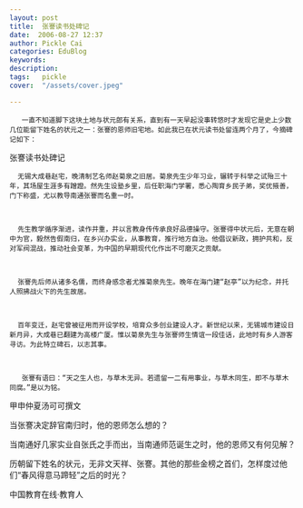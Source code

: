 ```yaml
---
layout: post  
title:  张謇读书处碑记  
date:  2006-08-27 12:37  
author: Pickle Cai  
categories: EduBlog  
keywords: 
description:   
tags:	pickle   
cover:  "/assets/cover.jpeg"  

---  
```

    
       一直不知道脚下这块土地与状元郎有关系，直到有一天早起没事转悠时才发现它是史上少数几位能留下姓名的状元之一：张謇的恩师旧宅地。如此我已在状元读书处留连两个月了，今摘碑记如下：



张謇读书处碑记



      无锡大成巷赵宅，晚清制艺名师赵菊泉之旧居。菊泉先生少年习业，辗转于科举之试殆三十年，其场屋生涯多有蹭蹬。然先生设塾乡里，后任职海门学署，悉心陶育乡民子弟，奖优掖善，门下称盛，尤以教导南通张謇而名重一时。



      先生教学循序渐进，读作并重，并以言教身传传承良好品德操守。张謇得中状元后，无意在朝中为官，毅然告假南归，在乡兴办实业，从事教育，推行地方自治。他倡议新政，拥护共和，反对军阀混战，推动社会变革，为中国的早期现代化作出不可磨灭之贡献。



      张謇先后师从诸多名儒，而终身感念者尤推菊泉先生。晚年在海门建“赵亭”以为纪念，并托人照拂战火下的先生故居。



      百年变迁，赵宅曾被征用而开设学校，培育众多创业建设人才。新世纪以来，无锡城市建设日新月异，大成巷已翻建为高楼广厦。惟以菊泉先生与张謇师生情谊一段佳话，此地时有乡人游客寻访。为此特立碑石，以志其事。



       张謇有语曰：“天之生人也，与草木无异。若遗留一二有用事业，与草木同生，即不与草木同腐。”是以为铭。



甲申仲夏汤可可撰文



当张謇决定辞官南归时，他的恩师怎么想的？



当南通好几家实业自张氏之手而出，当南通师范诞生之时，他的恩师又有何见解？



历朝留下姓名的状元，无非文天祥、张謇。其他的那些金榜之首们，怎样度过他们“春风得意马蹄轻”之后的时光？



		    
 中国教育在线·教育人

